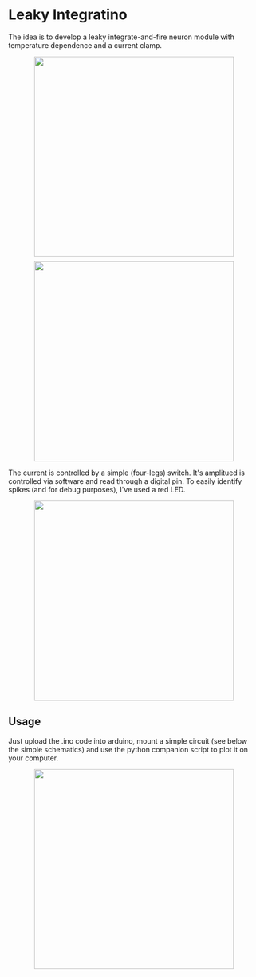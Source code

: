 Leaky Integratino
===

The idea is to develop a leaky integrate-and-fire neuron module with
temperature dependence and a current clamp.

<img src="https://raw.githubusercontent.com/thmosqueiro/PlaygroundINO/master/Medium-Projects/LeakyIntegratino/LeakyIntegratino.png" width=400px style="display: block; margin: 10px auto 10px auto;" />
<img src="https://raw.githubusercontent.com/thmosqueiro/PlaygroundINO/master/Medium-Projects/LeakyIntegratino/Temperature+Noise_effects.png" width=400px style="display: block; margin: 10px auto 10px auto;" />


The current is controlled by a simple (four-legs) switch. It's
amplitued is controlled via software and read through a digital
pin. To easily identify spikes (and for debug purposes), I've used a
red LED.

<img src="https://raw.githubusercontent.com/thmosqueiro/PlaygroundINO/master/Medium-Projects/LeakyIntegratino/IMG_20150510_183327.jpg" width=400px style="display: block; margin: 10px auto 10px auto;" />



Usage
---

Just upload the .ino code into arduino, mount a simple circuit (see
below the simple schematics) and use the python companion script to
plot it on your computer.


<img src="https://github.com/thmosqueiro/PlaygroundINO/blob/master/Medium-Projects/LeakyIntegratino/LIFino_schematics.png" width=400px style="display: block; margin: 10px auto 10px auto;" />
